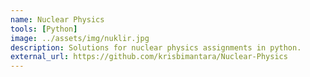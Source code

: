 ```yaml
---
name: Nuclear Physics
tools: [Python]
image: ../assets/img/nuklir.jpg
description: Solutions for nuclear physics assignments in python.
external_url: https://github.com/krisbimantara/Nuclear-Physics
---
```

